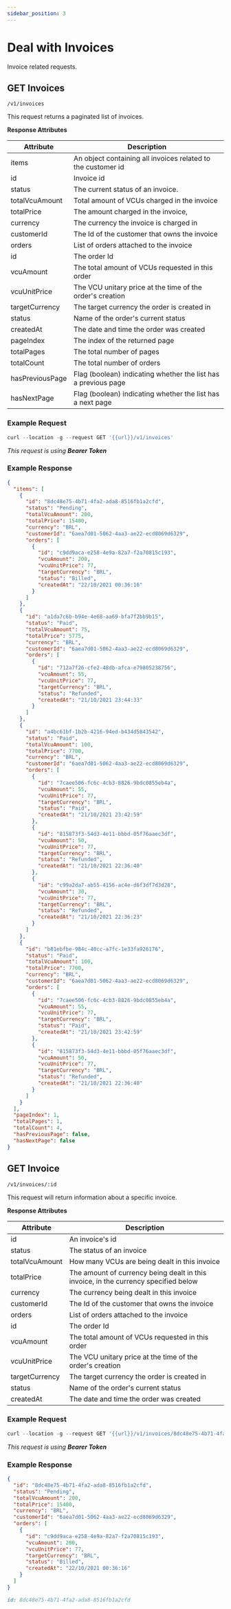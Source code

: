 ```yaml
---
sidebar_position: 3
---
```


# Deal with Invoices

Invoice related requests.

## GET Invoices

`/v1/invoices`

This request returns a paginated list of invoices.

**Response Attributes**

Attribute   | Description
--------- | ------
items |	An object containing all invoices related to the customer id
id |	Invoice id
status |	The current status of an invoice.
totalVcuAmount |	Total amount of VCUs charged in the invoice
totalPrice |	The amount charged in the invoice,
currency |	The currency the invoice is charged in
customerId |	The Id of the customer that owns the invoice
orders |	List of orders attached to the invoice
id |	The order Id
vcuAmount |	The total amount of VCUs requested in this order
vcuUnitPrice |	The VCU unitary price at the time of the order's creation
targetCurrency |	The target currency the order is created in
status |	Name of the order's current status
createdAt |	The date and time the order was created
pageIndex |	The index of the returned page
totalPages |	The total number of pages
totalCount |	The total number of orders
hasPreviousPage |	Flag (boolean) indicating whether the list has a previous page
hasNextPage |	Flag (boolean) indicating whether the list has a next page

### Example Request

```javascript
curl --location -g --request GET '{{url}}/v1/invoices'
```
_This request is using **Bearer Token**_

### Example Response


```json
{
  "items": [
    {
      "id": "8dc48e75-4b71-4fa2-ada8-8516fb1a2cfd",
      "status": "Pending",
      "totalVcuAmount": 200,
      "totalPrice": 15400,
      "currency": "BRL",
      "customerId": "6aea7d01-5062-4aa3-ae22-ecd8069d6329",
      "orders": [
        {
          "id": "c9dd9aca-e258-4e9a-82a7-f2a70815c193",
          "vcuAmount": 200,
          "vcuUnitPrice": 77,
          "targetCurrency": "BRL",
          "status": "Billed",
          "createdAt": "22/10/2021 00:36:16"
        }
      ]
    },
    {
      "id": "a1da7c6b-b94e-4e68-aa69-bfa7f2bb9b15",
      "status": "Paid",
      "totalVcuAmount": 75,
      "totalPrice": 5775,
      "currency": "BRL",
      "customerId": "6aea7d01-5062-4aa3-ae22-ecd8069d6329",
      "orders": [
        {
          "id": "712a7f26-cfe2-48db-afca-e79805238756",
          "vcuAmount": 55,
          "vcuUnitPrice": 77,
          "targetCurrency": "BRL",
          "status": "Refunded",
          "createdAt": "21/10/2021 23:44:33"
        }
      ]
    },
    {
      "id": "a4bc61bf-1b2b-4216-94ed-b434d5843542",
      "status": "Paid",
      "totalVcuAmount": 100,
      "totalPrice": 7700,
      "currency": "BRL",
      "customerId": "6aea7d01-5062-4aa3-ae22-ecd8069d6329",
      "orders": [
        {
          "id": "7caee506-fc6c-4cb3-8826-9bdc0855eb4a",
          "vcuAmount": 55,
          "vcuUnitPrice": 77,
          "targetCurrency": "BRL",
          "status": "Paid",
          "createdAt": "21/10/2021 23:42:59"
        },
        {
          "id": "815873f3-54d3-4e11-bbbd-05f76aaec3df",
          "vcuAmount": 50,
          "vcuUnitPrice": 77,
          "targetCurrency": "BRL",
          "status": "Refunded",
          "createdAt": "21/10/2021 22:36:40"
        },
        {
          "id": "c99a2da7-ab55-4156-ac4e-d6f3df7d3d28",
          "vcuAmount": 30,
          "vcuUnitPrice": 77,
          "targetCurrency": "BRL",
          "status": "Refunded",
          "createdAt": "21/10/2021 22:36:23"
        }
      ]
    },
    {
      "id": "b81ebfbe-984c-40cc-a7fc-1e33fa926176",
      "status": "Paid",
      "totalVcuAmount": 100,
      "totalPrice": 7700,
      "currency": "BRL",
      "customerId": "6aea7d01-5062-4aa3-ae22-ecd8069d6329",
      "orders": [
        {
          "id": "7caee506-fc6c-4cb3-8826-9bdc0855eb4a",
          "vcuAmount": 55,
          "vcuUnitPrice": 77,
          "targetCurrency": "BRL",
          "status": "Paid",
          "createdAt": "21/10/2021 23:42:59"
        },
        {
          "id": "815873f3-54d3-4e11-bbbd-05f76aaec3df",
          "vcuAmount": 50,
          "vcuUnitPrice": 77,
          "targetCurrency": "BRL",
          "status": "Refunded",
          "createdAt": "21/10/2021 22:36:40"
        }
      ]
    }
  ],
  "pageIndex": 1,
  "totalPages": 1,
  "totalCount": 4,
  "hasPreviousPage": false,
  "hasNextPage": false
}
```

## GET Invoice

`/v1/invoices/:id`

This request will return information about a specific invoice.

**Response Attributes**

Attribute   | Description
--------- | ------
id |	An invoice's id
status |	The status of an invoice
totalVcuAmount |	How many VCUs are being dealt in this invoice
totalPrice |	The amount of currency being dealt in this invoice, in the currency specified below
currency |	The currency being dealt in this invoice
customerId |	The Id of the customer that owns the invoice
orders |	List of orders attached to the invoice
id |	The order Id
vcuAmount |	The total amount of VCUs requested in this order
vcuUnitPrice |	The VCU unitary price at the time of the order's creation
targetCurrency |	The target currency the order is created in
status |	Name of the order's current status
createdAt |	The date and time the order was created

### Example Request

```javascript
curl --location -g --request GET '{{url}}/v1/invoices/8dc48e75-4b71-4fa2-ada8-8516fb1a2cfd'
```
_This request is using **Bearer Token**_

### Example Response


```json
{
  "id": "8dc48e75-4b71-4fa2-ada8-8516fb1a2cfd",
  "status": "Pending",
  "totalVcuAmount": 200,
  "totalPrice": 15400,
  "currency": "BRL",
  "customerId": "6aea7d01-5062-4aa3-ae22-ecd8069d6329",
  "orders": [
    {
      "id": "c9dd9aca-e258-4e9a-82a7-f2a70815c193",
      "vcuAmount": 200,
      "vcuUnitPrice": 77,
      "targetCurrency": "BRL",
      "status": "Billed",
      "createdAt": "22/10/2021 00:36:16"
    }
  ]
}
```

```md title="PATH VARIABLES"
id: 8dc48e75-4b71-4fa2-ada8-8516fb1a2cfd
```

